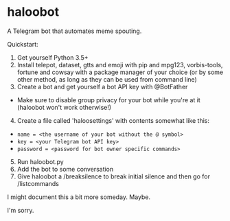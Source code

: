 # haloobot

A Telegram bot that automates meme spouting.

Quickstart:

1. Get yourself Python 3.5+
2. Install telepot, dataset, gtts and emoji with pip and mpg123, vorbis-tools, fortune and cowsay with a package manager of your choice (or by some other method, as long as they can be used from command line)
3. Create a bot and get yourself a bot API key with @BotFather
  * Make sure to disable group privacy for your bot while you're at it (haloobot won't work otherwise!)
4. Create a file called 'haloosettings' with contents somewhat like this:
  * `name = <the username of your bot without the @ symbol>`
  * `key = <your Telegram bot API key>`
  * `password = <password for bot owner specific commands>`
5. Run haloobot.py
6. Add the bot to some conversation
7. Give haloobot a /breaksilence to break initial silence and then go for /listcommands

I might document this a bit more someday. Maybe.

I'm sorry.
